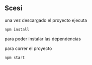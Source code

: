## Scesi

una vez descargado el proyecto ejecuta

```
npm install
```

para poder instalar las dependencias

para correr el proyecto

```
npm start
```
